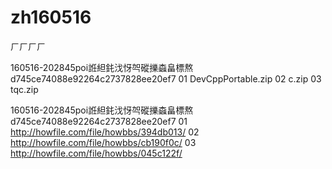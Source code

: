# zh160516
ㄏㄏㄏㄏ



160516-202845poi䛘䋎䤜㳀㤉㔖磫擽螙畠標熬d745ce74088e92264c2737828ee20ef7
01 DevCppPortable.zip
02 c.zip
03 tqc.zip

160516-202845poi䛘䋎䤜㳀㤉㔖磫擽螙畠標熬d745ce74088e92264c2737828ee20ef7
01 http://howfile.com/file/howbbs/394db013/
02 http://howfile.com/file/howbbs/cb190f0c/
03 http://howfile.com/file/howbbs/045c122f/
